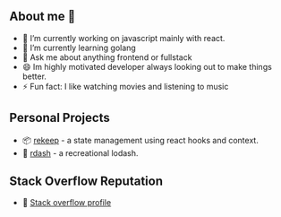 ## About me 👋

- 🔭 I’m currently working on javascript mainly with react.
- 🌱 I’m currently learning golang
- 💬 Ask me about anything frontend or fullstack
- 😄 Im highly motivated developer always looking out to make things better.
- ⚡ Fun fact: I like watching movies and listening to music

## Personal Projects 
- 📦 [rekeep](https://github.com/tuxrace/react-rekeep-app) - a state management using react hooks and context.
- 👟 [rdash](https://github.com/tuxrace/rdash) - a recreational lodash.

## Stack Overflow Reputation
- 🔋 [Stack overflow profile](https://stackoverflow.com/users/124919/gerard-banasig)
